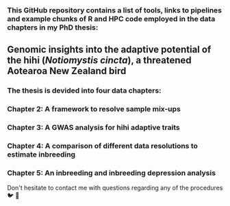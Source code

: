 

### This GitHub repository contains a list of tools, links to pipelines and example chunks of R and HPC code employed in the data chapters in my PhD thesis:

## Genomic insights into the adaptive potential of the hihi (*Notiomystis cincta*), a threatened Aotearoa New Zealand bird



### The thesis is devided into four data chapters:


### Chapter 2: A framework to resolve sample mix-ups

### Chapter 3: A GWAS analysis for hihi adaptive traits

### Chapter 4: A comparison of different data resolutions to estimate inbreeding

### Chapter 5: An inbreeding and inbreeding depression analysis


Don't hesitate to contact me with questions regarding any of the procedures 🐦 💬
